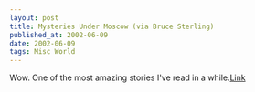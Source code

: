 ```yaml
---
layout: post
title: Mysteries Under Moscow (via Bruce Sterling)
published_at: 2002-06-09
date: 2002-06-09
tags: Misc World
---
```


Wow. One of the most amazing stories I've read in a while.[Link](http://www.bullatomsci.org/issues/1997/mj97/mj97ilnitsky.html)  